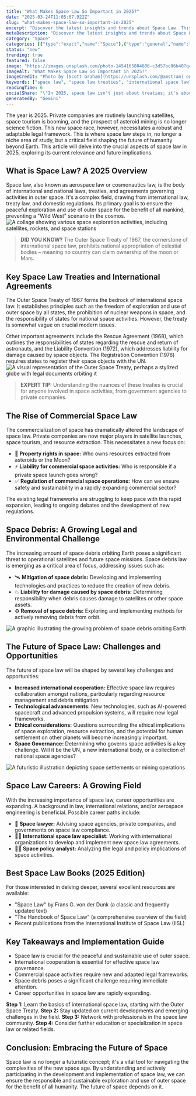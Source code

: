 ```yaml
---
title: "What Makes Space Law So Important in 2025?"
date: "2025-03-24T11:05:07.922Z"
slug: "what-makes-space-law-so-important-in-2025"
excerpt: "Discover the latest insights and trends about Space Law. This comprehensive guide covers everything you need to know about Space Law in 2025."
metaDescription: "Discover the latest insights and trends about Space Law. This comprehensive guide covers everything you need to know about Space Law in 2025."
category: "Space"
categories: [{"type":"exact","name":"Space"},{"type":"general","name":"International Relations"},{"type":"medium","name":"Treaty Law"},{"type":"specific","name":"Space Resource Governance"},{"type":"niche","name":"Asteroid Mining Rights"}]
status: "new"
trending: true
featured: false
image: "https://images.unsplash.com/photo-1454165804606-c3d57bc86b40?q=85&w=1200&fit=max&fm=webp&auto=compress"
imageAlt: "What Makes Space Law So Important in 2025?"
imageCredit: "Photo by [Scott Graham](https://unsplash.com/@amstram) on Unsplash"
keywords: ["space law", "space law treaties", "international space law", "commercial space law", "space debris law", "space law regulations", "what is space law?", "future of space law", "space law careers", "best space law books"]
readingTime: 6
socialShare: "\"In 2025, space law isn't just about treaties; it's about shaping the future of humanity beyond Earth.  The race to the stars requires a robust legal framework, or we risk a cosmic Wild West.\""
generatedBy: "Gemini"
---
```




The year is 2025.  Private companies are routinely launching satellites, space tourism is booming, and the prospect of asteroid mining is no longer science fiction.  This new space race, however, necessitates a robust and adaptable legal framework.  This is where space law steps in, no longer a niche area of study, but a critical field shaping the future of humanity beyond Earth. This article will delve into the crucial aspects of space law in 2025, exploring its current relevance and future implications.

## What is Space Law?  A 2025 Overview

Space law, also known as aerospace law or cosmonautics law, is the body of international and national laws, treaties, and agreements governing activities in outer space.  It's a complex field, drawing from international law, treaty law, and domestic regulations.  Its primary goal is to ensure the peaceful exploration and use of outer space for the benefit of all mankind, preventing a "Wild West" scenario in the cosmos.  ![A collage showing various space exploration activities, including satellites, rockets, and space stations](https://images.unsplash.com/photo-1542785291-fe3faea39066?q=85&w=1200&fit=max&fm=webp&auto=compress)

> **DID YOU KNOW?** The Outer Space Treaty of 1967, the cornerstone of international space law, prohibits national appropriation of celestial bodies – meaning no country can claim ownership of the moon or Mars.

## Key Space Law Treaties and International Agreements

The Outer Space Treaty of 1967 forms the bedrock of international space law.  It establishes principles such as the freedom of exploration and use of outer space by all states, the prohibition of nuclear weapons in space, and the responsibility of states for national space activities.  However, the treaty is somewhat vague on crucial modern issues.

Other important agreements include the Rescue Agreement (1968), which outlines the responsibilities of states regarding the rescue and return of astronauts, and the Liability Convention (1972), which addresses liability for damage caused by space objects.  The Registration Convention (1976) requires states to register their space objects with the UN.  ![A visual representation of the Outer Space Treaty, perhaps a stylized globe with legal documents orbiting it](https://images.unsplash.com/photo-1448932284983-0c7b152eba33?q=85&w=1200&fit=max&fm=webp&auto=compress)

> **EXPERT TIP:**  Understanding the nuances of these treaties is crucial for anyone involved in space activities, from government agencies to private companies.

## The Rise of Commercial Space Law

The commercialization of space has dramatically altered the landscape of space law.  Private companies are now major players in satellite launches, space tourism, and resource extraction. This necessitates a new focus on:

* 🔑 **Property rights in space:** Who owns resources extracted from asteroids or the Moon?
* ⚡ **Liability for commercial space activities:** Who is responsible if a private space launch goes wrong?
* ✅ **Regulation of commercial space operations:** How can we ensure safety and sustainability in a rapidly expanding commercial sector?

The existing legal frameworks are struggling to keep pace with this rapid expansion, leading to ongoing debates and the development of new regulations.

## Space Debris: A Growing Legal and Environmental Challenge

The increasing amount of space debris orbiting Earth poses a significant threat to operational satellites and future space missions.  Space debris law is emerging as a critical area of focus, addressing issues such as:

* 🛰️ **Mitigation of space debris:**  Developing and implementing technologies and practices to reduce the creation of new debris.
* 💥 **Liability for damage caused by space debris:** Determining responsibility when debris causes damage to satellites or other space assets.
* ♻️ **Removal of space debris:** Exploring and implementing methods for actively removing debris from orbit.

![A graphic illustrating the growing problem of space debris orbiting Earth](https://images.unsplash.com/photo-1487017159836-4e23ece2e4cf?q=85&w=1200&fit=max&fm=webp&auto=compress)

## The Future of Space Law: Challenges and Opportunities

The future of space law will be shaped by several key challenges and opportunities:

* **Increased international cooperation:**  Effective space law requires collaboration amongst nations, particularly regarding resource management and debris mitigation.
* **Technological advancements:**  New technologies, such as AI-powered spacecraft and advanced propulsion systems, will require new legal frameworks.
* **Ethical considerations:**  Questions surrounding the ethical implications of space exploration, resource extraction, and the potential for human settlement on other planets will become increasingly important.
* **Space Governance:**  Determining who governs space activities is a key challenge. Will it be the UN, a new international body, or a collection of national space agencies?

![A futuristic illustration depicting space settlements or mining operations](https://images.unsplash.com/photo-1431540015161-0bf868a2d407?q=85&w=1200&fit=max&fm=webp&auto=compress)

## Space Law Careers: A Growing Field

With the increasing importance of space law, career opportunities are expanding.  A background in law, international relations, and/or aerospace engineering is beneficial. Possible career paths include:

* 💼 **Space lawyer:** Advising space agencies, private companies, and governments on space law compliance.
* 👨‍⚖️ **International space law specialist:** Working with international organizations to develop and implement new space law agreements.
* 👩‍🚀 **Space policy analyst:**  Analyzing the legal and policy implications of space activities.

## Best Space Law Books (2025 Edition)

For those interested in delving deeper, several excellent resources are available:

*  "Space Law" by Frans G. von der Dunk (a classic and frequently updated text)
*  "The Handbook of Space Law" (a comprehensive overview of the field)
*  Recent publications from the International Institute of Space Law (IISL)

## Key Takeaways and Implementation Guide

* Space law is crucial for the peaceful and sustainable use of outer space.
* International cooperation is essential for effective space law governance.
* Commercial space activities require new and adapted legal frameworks.
* Space debris poses a significant challenge requiring immediate attention.
* Career opportunities in space law are rapidly expanding.

**Step 1:** Learn the basics of international space law, starting with the Outer Space Treaty.
**Step 2:** Stay updated on current developments and emerging challenges in the field.
**Step 3:**  Network with professionals in the space law community.
**Step 4:** Consider further education or specialization in space law or related fields.

## Conclusion: Embracing the Future of Space

Space law is no longer a futuristic concept; it's a vital tool for navigating the complexities of the new space age.  By understanding and actively participating in the development and implementation of space law, we can ensure the responsible and sustainable exploration and use of outer space for the benefit of all humanity.  The future of space depends on it.

